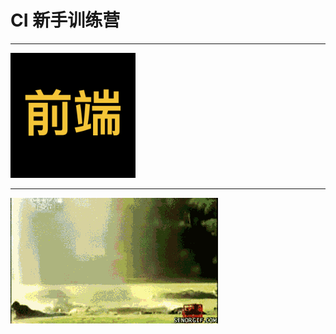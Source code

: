 # CI 新手训练营

-----

<a href="./FED.md"><img height="200" src="./assets/前端.png"/></a>

-----

![](./assets/bootcamp.gif)
